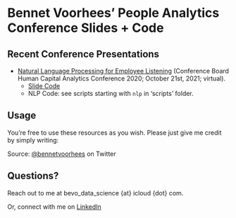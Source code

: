 Bennet Voorhees’ People Analytics Conference Slides + Code
================

## Recent Conference Presentations

  - [Natural Language Processing for Employee
    Listening](https://rpubs.com/bvoorhees/nlp4el) (Conference Board
    Human Capital Analytics Conference 2020; October 21st, 2021;
    virtual).
      - [Slide Code](slide_markdown/nlp_for_employee_listening.Rmd)
      - NLP Code: see scripts starting with `nlp` in ‘scripts’ folder.

## Usage

You’re free to use these resources as you wish. Please just give me
credit by simply writing:

Source: [@bennetvoorhees](http://www.twitter.com/bennetvoorhees) on Twitter

## Questions?

Reach out to me at bevo\_data\_science {at} icloud {dot} com. 

Or, connect with me on [LinkedIn](http://www.linkedin.com/in/bennetvoorhees)

